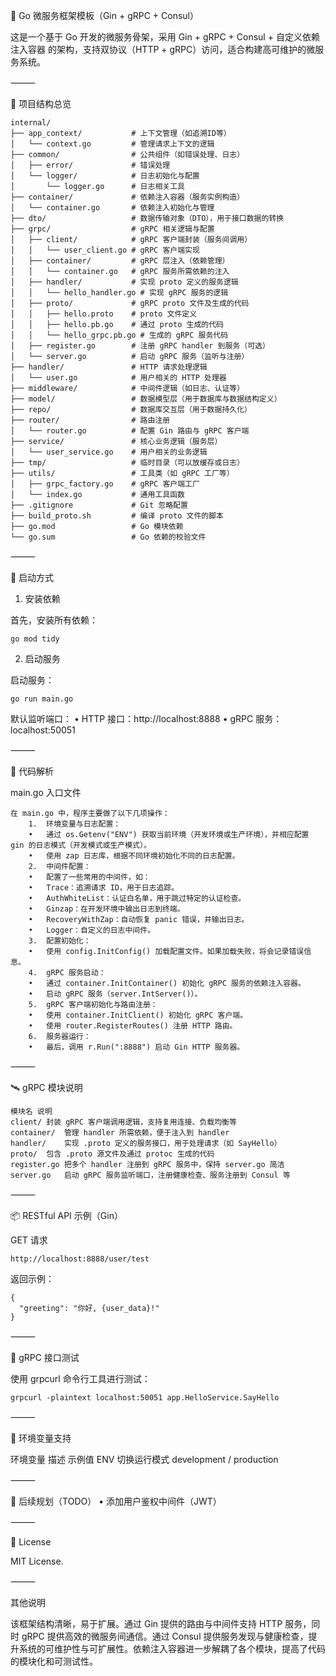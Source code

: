 
🚀 Go 微服务框架模板（Gin + gRPC + Consul）

这是一个基于 Go 开发的微服务骨架，采用 Gin + gRPC + Consul + 自定义依赖注入容器 的架构，支持双协议（HTTP + gRPC）访问，适合构建高可维护的微服务系统。

⸻

🧱 项目结构总览
```
internal/
├── app_context/           # 上下文管理（如追溯ID等）
│   └── context.go         # 管理请求上下文的逻辑
├── common/                # 公共组件（如错误处理、日志）
│   ├── error/             # 错误处理
│   └── logger/            # 日志初始化与配置
│       └── logger.go      # 日志相关工具
├── container/             # 依赖注入容器（服务实例构造）
│   └── container.go       # 依赖注入初始化与管理
├── dto/                   # 数据传输对象（DTO），用于接口数据的转换
├── grpc/                  # gRPC 相关逻辑与配置
│   ├── client/            # gRPC 客户端封装（服务间调用）
│   │   └── user_client.go # gRPC 客户端实现
│   ├── container/         # gRPC 层注入（依赖管理）
│   │   └── container.go   # gRPC 服务所需依赖的注入
│   ├── handler/           # 实现 proto 定义的服务逻辑
│   │   └── hello_handler.go # 实现 gRPC 服务的逻辑
│   ├── proto/             # gRPC proto 文件及生成的代码
│   │   ├── hello.proto    # proto 文件定义
│   │   ├── hello.pb.go    # 通过 proto 生成的代码
│   │   └── hello_grpc.pb.go # 生成的 gRPC 服务代码
│   ├── register.go        # 注册 gRPC handler 到服务（可选）
│   └── server.go          # 启动 gRPC 服务（监听与注册）
├── handler/               # HTTP 请求处理逻辑
│   └── user.go            # 用户相关的 HTTP 处理器
├── middleware/            # 中间件逻辑（如日志、认证等）
├── model/                 # 数据模型层（用于数据库与数据结构定义）
├── repo/                  # 数据库交互层（用于数据持久化）
├── router/                # 路由注册
│   └── router.go          # 配置 Gin 路由与 gRPC 客户端
├── service/               # 核心业务逻辑（服务层）
│   └── user_service.go    # 用户相关的业务逻辑
├── tmp/                   # 临时目录（可以放缓存或日志）
├── utils/                 # 工具类（如 gRPC 工厂等）
│   ├── grpc_factory.go    # gRPC 客户端工厂
│   └── index.go           # 通用工具函数
├── .gitignore             # Git 忽略配置
├── build_proto.sh         # 编译 proto 文件的脚本
├── go.mod                 # Go 模块依赖
└── go.sum                 # Go 依赖的校验文件
```


⸻

🧪 启动方式

1. 安装依赖

首先，安装所有依赖：
```
go mod tidy
```
2. 启动服务

启动服务：
```
go run main.go
```
默认监听端口：
	•	HTTP 接口：http://localhost:8888
	•	gRPC 服务：localhost:50051

⸻

🧬 代码解析

main.go 入口文件
```
在 main.go 中，程序主要做了以下几项操作：
	1.	环境变量与日志配置：
	•	通过 os.Getenv("ENV") 获取当前环境（开发环境或生产环境），并相应配置 gin 的日志模式（开发模式或生产模式）。
	•	使用 zap 日志库，根据不同环境初始化不同的日志配置。
	2.	中间件配置：
	•	配置了一些常用的中间件，如：
	•	Trace：追溯请求 ID，用于日志追踪。
	•	AuthWhiteList：认证白名单，用于跳过特定的认证检查。
	•	Ginzap：在开发环境中输出日志到终端。
	•	RecoveryWithZap：自动恢复 panic 错误，并输出日志。
	•	Logger：自定义的日志中间件。
	3.	配置初始化：
	•	使用 config.InitConfig() 加载配置文件。如果加载失败，将会记录错误信息。
	4.	gRPC 服务启动：
	•	通过 container.InitContainer() 初始化 gRPC 服务的依赖注入容器。
	•	启动 gRPC 服务（server.IntServer()）。
	5.	gRPC 客户端初始化与路由注册：
	•	使用 container.InitClient() 初始化 gRPC 客户端。
	•	使用 router.RegisterRoutes() 注册 HTTP 路由。
	6.	服务器运行：
	•	最后，调用 r.Run(":8888") 启动 Gin HTTP 服务器。
```
⸻

🛰 gRPC 模块说明
```
模块名	说明
client/	封装 gRPC 客户端调用逻辑，支持复用连接、负载均衡等
container/	管理 handler 所需依赖，便于注入到 handler
handler/	实现 .proto 定义的服务接口，用于处理请求（如 SayHello）
proto/	包含 .proto 源文件及通过 protoc 生成的代码
register.go	把多个 handler 注册到 gRPC 服务中，保持 server.go 简洁
server.go	启动 gRPC 服务监听端口，注册健康检查、服务注册到 Consul 等
```


⸻

📦 RESTful API 示例（Gin）

GET 请求
```
http://localhost:8888/user/test
```
返回示例：
```
{
  "greeting": "你好, {user_data}!"
}
```


⸻

🧬 gRPC 接口测试

使用 grpcurl 命令行工具进行测试：
```
grpcurl -plaintext localhost:50051 app.HelloService.SayHello
```


⸻

🔧 环境变量支持

环境变量	描述	示例值
ENV	切换运行模式	development / production



⸻

📌 后续规划（TODO）
	•	添加用户鉴权中间件（JWT）

⸻

📄 License

MIT License.

⸻

其他说明

该框架结构清晰，易于扩展。通过 Gin 提供的路由与中间件支持 HTTP 服务，同时 gRPC 提供高效的微服务间通信。通过 Consul 提供服务发现与健康检查，提升系统的可维护性与可扩展性。依赖注入容器进一步解耦了各个模块，提高了代码的模块化和可测试性。
